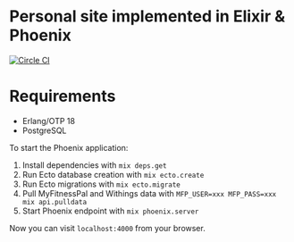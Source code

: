 # Personal site implemented in Elixir & Phoenix

[![Circle CI](https://circleci.com/gh/cbarratt/callum-barratt-elixir.svg?&style=shield&circle-token=85bd6cc595f7c4c494c5ab2dc6edc05438ff2426)](https://circleci.com/gh/cbarratt/callum-barratt-elixir)

# Requirements

- Erlang/OTP 18
- PostgreSQL

To start the Phoenix application:

1. Install dependencies with `mix deps.get`
2. Run Ecto database creation with `mix ecto.create`
3. Run Ecto migrations with `mix ecto.migrate`
4. Pull MyFitnessPal and Withings data with `MFP_USER=xxx MFP_PASS=xxx mix api.pulldata`
5. Start Phoenix endpoint with `mix phoenix.server`

Now you can visit `localhost:4000` from your browser.
